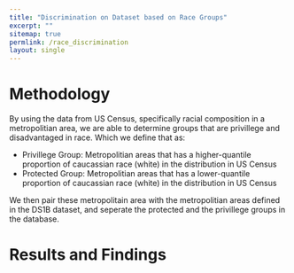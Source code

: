 ```yaml
---
title: "Discrimination on Dataset based on Race Groups"
excerpt: ""
sitemap: true
permlink: /race_discrimination
layout: single
---
```


# Methodology
By using the data from US Census, specifically racial composition in a metropolitian area, we are able to determine groups that are privillege and disadvantaged in race. Which we define that as:

- Privillege Group: Metropolitian areas that has a higher-quantile proportion of caucassian race (white) in the distribution in US Census
- Protected Group: Metropolitian areas that has a lower-quantile proportion of caucassian race (white) in the distribution in US Census

We then pair these metropolitain area with the metropolitian areas defined in the DS1B dataset, and seperate the protected and the privillege groups in the database.

# Results and Findings

